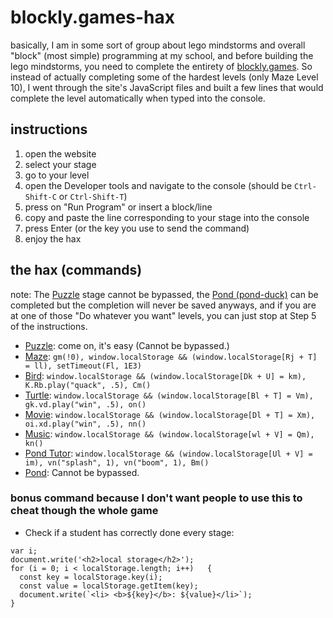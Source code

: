 # blockly.games-hax
basically, I am in some sort of group about lego mindstorms and overall "block" (most simple) programming at my school, and before building the lego mindstorms, you need to complete the entirety of [blockly.games](https://blockly.games). So instead of actually completing some of the hardest levels (only Maze Level 10), I went through the site's JavaScript files and built a few lines that would complete the level automatically when typed into the console.

## instructions
1. open the website
2. select your stage
3. go to your level
4. open the Developer tools and navigate to the console (should be `Ctrl-Shift-C` or `Ctrl-Shift-T`)
5. press on "Run Program" or insert a block/line
6. copy and paste the line corresponding to your stage into the console
7. press Enter (or the key you use to send the command)
8. enjoy the hax

## the hax (commands)
note: The [Puzzle](https://blockly.games/puzzle) stage cannot be bypassed, the [Pond (pond-duck)](https://blockly.games/pond-duck) can be completed but the completion will never be saved anyways, and if you are at one of those "Do whatever you want" levels, you can just stop at Step 5 of the instructions.

- [Puzzle](https://blockly.games/puzzle): come on, it's easy (Cannot be bypassed.)
- [Maze](https://blockly.games/maze): `gm(!0), window.localStorage && (window.localStorage[Rj + T] = ll), setTimeout(Fl, 1E3)`
- [Bird](https://blockly.games/bird): `window.localStorage && (window.localStorage[Dk + U] = km), K.Rb.play("quack", .5), Cm()`
- [Turtle](https://blockly.games/turtle): `window.localStorage && (window.localStorage[Bl + T] = Vm), gk.vd.play("win", .5), on()`
- [Movie](https://blockly.games/movie): `window.localStorage && (window.localStorage[Dl + T] = Xm), oi.xd.play("win", .5), nn()`
- [Music](https://blockly.games/music): `window.localStorage && (window.localStorage[wl + V] = Qm), kn()`
- [Pond Tutor](https://blockly.games/pond-tutor): `window.localStorage && (window.localStorage[Ul + V] = im), vn("splash", 1), vn("boom", 1), Bm()`
- [Pond](https://blockly.games/pond-duck): Cannot be bypassed.

### bonus command because I don't want people to use this to cheat though the whole game
- Check if a student has correctly done every stage: 
```
var i;
document.write('<h2>local storage</h2>');
for (i = 0; i < localStorage.length; i++)   {
  const key = localStorage.key(i);
  const value = localStorage.getItem(key);
  document.write(`<li> <b>${key}</b>: ${value}</li>`);
}
```
